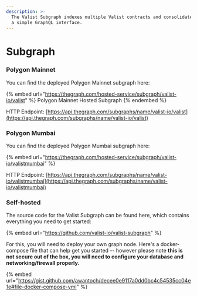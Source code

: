 ```yaml
---
description: >-
  The Valist Subgraph indexes multiple Valist contracts and consolidates it into
  a simple GraphQL interface.
---
```


# Subgraph

### Polygon Mainnet

You can find the deployed Polygon Mainnet subgraph here:

{% embed url="https://thegraph.com/hosted-service/subgraph/valist-io/valist" %}
Polygon Mainnet Hosted Subgraph
{% endembed %}

HTTP Endpoint: [https://api.thegraph.com/subgraphs/name/valist-io/valist](https://api.thegraph.com/subgraphs/name/valist-io/valist)

### Polygon Mumbai

You can find the deployed Polygon Mumbai subgraph here:

{% embed url="https://thegraph.com/hosted-service/subgraph/valist-io/valistmumbai" %}

HTTP Endpoint: [https://api.thegraph.com/subgraphs/name/valist-io/valistmumbai](https://api.thegraph.com/subgraphs/name/valist-io/valistmumbai)

### Self-hosted

The source code for the Valist Subgraph can be found here, which contains everything you need to get started:

{% embed url="https://github.com/valist-io/valist-subgraph" %}

For this, you will need to deploy your own graph node. Here's a docker-compose file that can help get you started -- however please note **this is not secure out of the box, you will need to configure your database and networking/firewall properly.**

{% embed url="https://gist.github.com/awantoch/decee0e9117a0dd0bc4c54535cc04e1e#file-docker-compose-yml" %}
